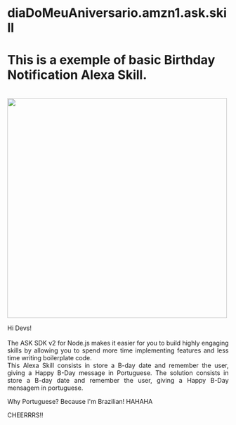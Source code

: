 # diaDoMeuAniversario.amzn1.ask.skill


<h1> This is a exemple of basic Birthday Notification Alexa Skill.</h1><br>
<img align="justify" width="500" src="https://media.giphy.com/media/YaT2596iKOhnq/giphy.gif" /> <br>
<p align = 'justify'15px > Hi Devs!
<br><br>
The ASK SDK v2 for Node.js makes it easier for you to build highly engaging skills by allowing you to spend more time implementing features and less time writing boilerplate code.<br> This Alexa Skill consists in store a B-day date and remember the user, giving a Happy B-Day message in Portuguese.
The solution consists in store a B-day date and remember the user, giving a Happy B-Day mensagem in portuguese. <br>
  
Why Portuguese? Because I'm Brazilian! HAHAHA<br>

CHEERRRS!!</p>





